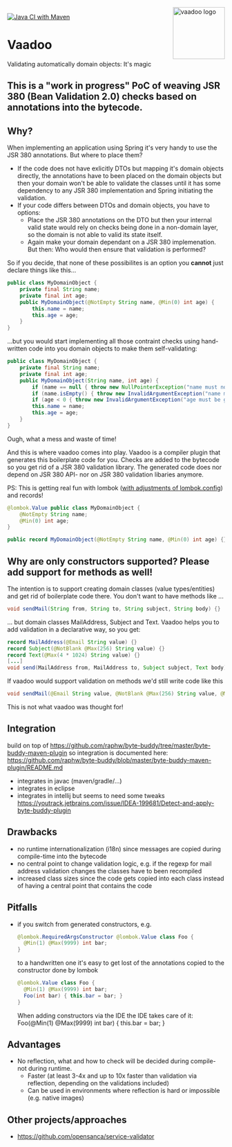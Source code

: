 <a href="[[https://bytebuddy.net]](https://github.com/pfichtner/vaadoo/)(https://github.com/pfichtner/vaadoo/)">
<img src="https://pfichtner.github.io/vaadoo/vaadoo.png" alt="vaadoo logo" height="120px" align="right" />
</a>

[![Java CI with Maven](https://github.com/pfichtner/vaadoo/actions/workflows/maven.yml/badge.svg)](https://github.com/pfichtner/vaadoo/actions/workflows/maven.yml)

# Vaadoo
Validating automatically domain objects: It's magic

## This is a "work in progress" PoC of weaving JSR 380 (Bean Validation 2.0) checks based on annotations into the bytecode. 

## Why? 
When implementing an application using Spring it's very handy to use the JSR 380 annotations. But where to place them? 
- If the code does not have exlicitly DTOs but mapping it's domain objects directly, the annotations have to been placed on the domain objects but then your domain won't be able to validate the classes until it has some dependency to any JSR 380 implementation and Spring initiating the validation. 
- If your code differs between DTOs and domain objects, you have to options: 
  - Place the JSR 380 annotations on the DTO but then your internal valid state would rely on checks being done in a non-domain layer, so the domain is not able to valid its state itself. 
  - Again make your domain dependant on a JSR 380 implemenation. But then: Who would then ensure that validation is performed? 

So if you decide, that none of these possibilites is an option you **cannot** just declare things like this...

```java
public class MyDomainObject {
    private final String name;
    private final int age;
    public MyDomainObject(@NotEmpty String name, @Min(0) int age) {
        this.name = name;
        this.age = age;
    }
}
```

...but you would start implementing all those contraint checks using hand-written code into you domain objects to make them self-validating: 

```java
public class MyDomainObject {
    private final String name;
    private final int age;
    public MyDomainObject(String name, int age) {
        if (name == null { throw new NullPointerException("name must not be null"); }
        if (name.isEmpty() { throw new InvalidArgumentException("name must not be empty"); }
        if (age < 0 { throw new InvalidArgumentException("age must be greater than or equal to 0"); }
        this.name = name;
        this.age = age;
    }
}
```

Ough, what a mess and waste of time! 

And this is where vaadoo comes into play. Vaadoo is a compiler plugin that generates this boilerplate code for you. Checks are added to the bytecode so you get rid of a JSR 380 validation library. The generated code does nor depend on JSR 380 API- nor on JSR 380 validation libaries anymore. 

PS: This is getting real fun with lombok ([with adjustments of lombok.config](https://github.com/pfichtner/vaadoo/blob/main/vaadoo-tests/lombok.config)) and records! 
```java
@lombok.Value public class MyDomainObject {
    @NotEmpty String name;
    @Min(0) int age;
}
```

```java
public record MyDomainObject(@NotEmpty String name, @Min(0) int age) {}
```

## Why are only constructors supported? Please add support for methods as well! 

The intention is to support creating domain classes (value types/entities) and get rid of boilerplate code there. 
You don't want to have methods like ...
```java
void sendMail(String from, String to, String subject, String body) {}
```

... but domain classes MailAddress, Subject and Text. Vaadoo helps you to add validation in a declarative way, so you get: 
```java
record MailAddress(@Email String value) {}
record Subject(@NotBlank @Max(256) String value) {}
record Text(@Max(4 * 1024) String value) {}
[...]
void send(MailAddress from, MailAddress to, Subject subject, Text body) {}
```

If vaadoo would support validation on methods we'd still write code like this
```java
void sendMail(@Email String value, @NotBlank @Max(256) String value, @Max(4 * 1024) String value) {}
```

This is not what vaadoo was thought for! 

## Integration
build on top of https://github.com/raphw/byte-buddy/tree/master/byte-buddy-maven-plugin so integration is documented here: https://github.com/raphw/byte-buddy/blob/master/byte-buddy-maven-plugin/README.md
- integrates in javac (maven/gradle/...)
- integrates in eclipse
- integrates in intellij but seems to need some tweaks https://youtrack.jetbrains.com/issue/IDEA-199681/Detect-and-apply-byte-buddy-plugin

## Drawbacks
- no runtime internationalization (i18n) since messages are copied during compile-time into the bytecode
- no central point to change validation logic, e.g. if the regexp for mail address validation changes the classes have to been recompiled
- increased class sizes since the code gets copied into each class instead of having a central point that contains the code

## Pitfalls
- if you switch from generated constructors, e.g. 
  ```java
  @lombok.RequiredArgsConstructor @lombok.Value class Foo {
  	@Min(1) @Max(9999) int bar;
  }
  ```
  to a handwritten one it's easy to get lost of the annotations copied to the constructor done by lombok
  ```java
  @lombok.Value class Foo {
  	@Min(1) @Max(9999) int bar;
  	Foo(int bar) { this.bar = bar; }
  }
  ```
  When adding constructors via the IDE the IDE takes care of it: Foo(@Min(1) @Max(9999) int bar) { this.bar = bar; }

## Advantages
- No reflection, what and how to check will be decided during compile- not during runtime. 
  - Faster (at least 3-4x and up to 10x faster than validation via reflection, depending on the validations included)
  - Can be used in environments where reflection is hard or impossible (e.g. native images)

## Other projects/approaches
- https://github.com/opensanca/service-validator

